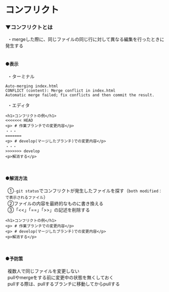 # コンフリクト

### ▼コンフリクトとは<br>
&ensp;・mergeした際に、同じファイルの同じ行に対して異なる編集を行ったときに発生する<br>
<br>

#### ●表示
&ensp;・ターミナル
```
Auto-merging index.html
CONFLICT (content): Merge conflict in index.html
Automatic merge failed; fix conflicts and then commit the result.
```
&ensp;・エディタ
```
<h1>コンフリクトの例</h1>
<<<<<<< HEAD
<p> # 作業ブランチでの変更内容</p>
・・・
=======
<p> # develop(マージしたブランチ)での変更内容</p>
・・・
>>>>>>> develop
<p>解消する</p>
```
<br>

#### ●解消方法
&ensp;①`-git status`でコンフリクトが発生したファイルを探す（`both modified：　で表示されるファイル`）<br>
&ensp;②ファイルの内容を最終的なものに書き換える<br>
&ensp;③「<<」「==」「>>」の記述を削除する<br>
```
<h1>コンフリクトの例</h1>
<p> # 作業ブランチでの変更内容</p>
<p> # develop(マージしたブランチ)での変更内容</p>
<p>解消する</p>
```
<br>

#### ●予防策
&ensp;複数人で同じファイルを変更しない<br>
&ensp;pullやmergeをする前に変更中の状態を無くしておく<br>
&ensp;pullする際は、pullするブランチに移動してからpullする<br>
<br>
